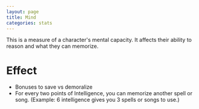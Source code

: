 ```yaml
---
layout: page
title: Mind
categories: stats
---
```

This is a measure of a character's mental capacity. It affects their ability to reason and what they can memorize.

# Effect
- Bonuses to save vs demoralize
- For every two points of Intelligence, you can memorize another spell or song. (Example: 6 intelligence gives you 3 spells or songs to use.)
